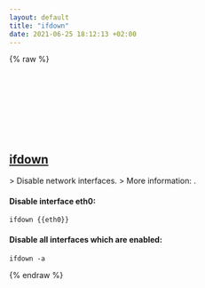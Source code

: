 ```yaml
---
layout: default
title: "ifdown"
date: 2021-06-25 18:12:13 +02:00
---
```

{% raw %}
<h2 id="ifdown">
  <a href="/en/linux/ifdown.html">ifdown</a> <a href="#ifdown"><svg class="icon">
    <use href="/assets/images/unicode_sprite.svg#link" />
  </svg></a>
</h2>
> Disable network interfaces.
> More information: <https://manned.org/ifdown>.

#### Disable interface eth0:
```shell
ifdown {{eth0}}
```
#### Disable all interfaces which are enabled:
```shell
ifdown -a
```
{% endraw %}